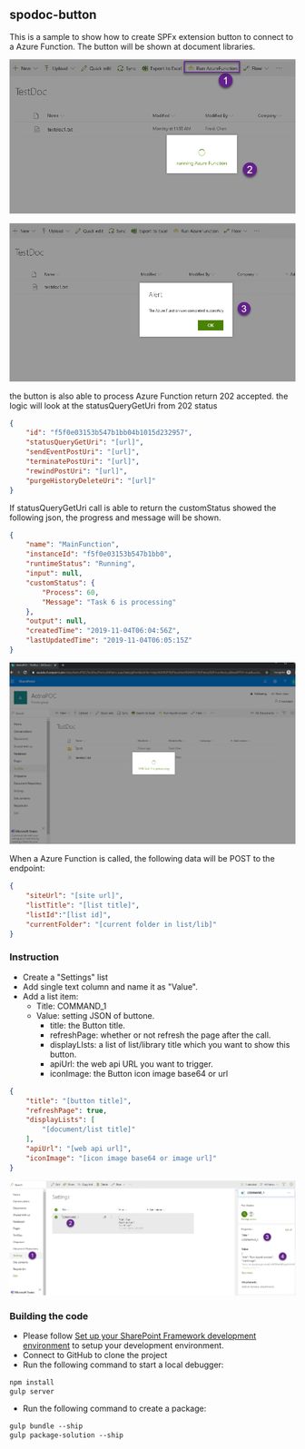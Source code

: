 ## spodoc-button

This is a sample to show how to create SPFx extension button to connect to a Azure Function. The button will be shown at document libraries. 

![](./screenshots/button-01.png)

![](./screenshots/button-02.png)

the button is also able to process Azure Function return 202 accepted. the logic will look at the statusQueryGetUri from 202 status
```json
{
    "id": "f5f0e03153b547b1bb04b1015d232957",
    "statusQueryGetUri": "[url]",
    "sendEventPostUri": "[url]",
    "terminatePostUri": "[url]",
    "rewindPostUri": "[url]",
    "purgeHistoryDeleteUri": "[url]"
}
```

If statusQueryGetUri call is able to return the customStatus showed the following json, the progress and message will be shown. 
```json
{
    "name": "MainFunction",
    "instanceId": "f5f0e03153b547b1bb0",
    "runtimeStatus": "Running",
    "input": null,
    "customStatus": {
        "Process": 60,
        "Message": "Task 6 is processing"
    },
    "output": null,
    "createdTime": "2019-11-04T06:04:56Z",
    "lastUpdatedTime": "2019-11-04T06:05:15Z"
}
```

![](./screenshots/button-04.png)

When a Azure Function is called, the following data will be POST to the endpoint: 

```json
{
    "siteUrl": "[site url]",
    "listTitle": "[list title]",
    "listId":"[list id]",
    "currentFolder": "[current folder in list/lib]"
}
```

### Instruction
* Create a "Settings" list
* Add single text column and name it as "Value". 
* Add a list item: 
  * Title: COMMAND_1
  * Value: setting JSON of buttone. 
    * title: the Button title.
    * refreshPage: whether or not refresh the page after the call.
    * displayLIsts: a list of list/library title which you want to show this button.
    * apiUrl: the web api URL you want to trigger. 
    * iconImage: the Button icon image base64 or url
```json
{
    "title": "[button title]",
    "refreshPage": true,
    "displayLists": [
        "[document/list title]"
    ],
    "apiUrl": "[web api url]",
    "iconImage": "[icon image base64 or image url]"
}

```
![](./screenshots/button-03.png)
### Building the code
* Please follow [Set up your SharePoint Framework development environment](docs.microsoft.com/en-us/sharepoint/dev/spfx/set-up-your-development-environment) to setup your development environment.
* Connect to GitHub to clone the project
* Run the following command to start a local debugger: 
```command
npm install
gulp server
```
* Run the following command to create a package: 
```command
gulp bundle --ship
gulp package-solution --ship
```
